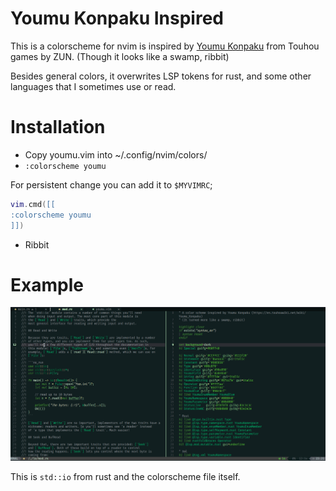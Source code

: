 # Youmu Konpaku Inspired

This is a colorscheme for nvim is inspired by [Youmu Konpaku](https://en.touhouwiki.net/wiki/Youmu_Konpaku) from Touhou games by ZUN.
(Though it looks like a swamp, ribbit)

Besides general colors, it overwrites LSP tokens for rust, and some other languages that I sometimes use or read.

# Installation

* Copy youmu.vim into ~/.config/nvim/colors/
* `:colorscheme youmu` 

For persistent change you can add it to `$MYVIMRC`;

```lua
vim.cmd([[
:colorscheme youmu
]])
```

* Ribbit

# Example

![example.png](./examples/example-01.png)

This is `std::io` from rust and the colorscheme file itself.

